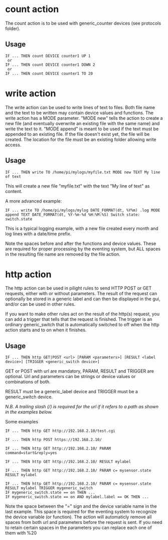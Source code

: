 # count action
The count action is to be used with generic_counter devices (see protocols folder).

## Usage
```
IF ... THEN count DEVICE counter1 UP 1
 or
IF ... THEN count DEVICE counter1 DOWN 2
 or
IF ... THEN count DEVICE counter1 TO 20
```
# write action
The write action can be used to write lines of text to files. 
Both file name and the text to be written may contain device values and functions. 
The write action has a MODE parameter. "MODE new" tells the action to create a new file (and eventually overwrite an existing file with the same name) and write the text to it. "MODE append" is meant to be used if the text must be appended to an existing file. If the  file doesn't exist yet, the file will be created. The location for the file must be an existing folder allowing write access.

## Usage
```
IF ... THEN write TO /home/pi/mylogs/myfile.txt MODE new TEXT My line of text
```
This will create a new file "myfile.txt" with the text "My line of text" as content.

A more advanced example:
```
IF ... write TO /home/pi/mylogs/mylog DATE_FORMAT(dt, %Y%m) .log MODE append TEXT DATE_FORMAT(dt, %Y-%m-%d %H:%M:%S) Switch state: switch.state
```
This is a typical logging example, with a new file created every month and log lines with a date/time prefix.

Note the spaces before and after the functions and device values. These are required for proper processing by the eventing system, but ALL spaces in the resulting file name are removed by the file action.

# http action
The http action can be used in pilight rules to send HTTP POST or GET requests, either with or without parameters. The result of the request can optionally be stored in a generic label and can then be displayed in the gui, and/or can be used in other rules.

If you want to make other rules act on the result of the http(s) request, you can add a trigger that tells that the request is finished.
The trigger is an ordinary generic_switch that is automatically switched to off when the http action starts and to on when it finishes.  

## Usage
```
IF ... THEN http GET|POST <url> [PARAM <parameters>] [RESULT <label device>] [TRIGGER <generic_switch device>]
```
GET or POST  with url are mandatory, PARAM, RESULT and TRIGGER are optional.
Url and parameters can be strings or device values or combinations of both.

RESULT must be a generic_label device and TRIGGER  must be a generic_switch device.

*N.B. A trailing slash (/) is required for the url if it refers to a path as shown in the examples below.*

Some examples

```
IF ... THEN http GET http://192.168.2.10/test.cgi

IF ... THEN http POST https://192.168.2.10/ 

IF ... THEN http GET http://192.168.2.10/ PARAM command=start&reply=yes

IF ... THEN http GET http://192.168.2.10/ RESULT mylabel

IF ... THEN http GET http://192.168.2.10/ PARAM c= mysensor.state RESULT mylabel

IF ... THEN http GET http://192.168.2.10/ PARAM c= mysensor.state RESULT mylabel TRIGGER mygeneric_switch
IF mygeneric_switch.state == on THEN ...
IF mygeneric_switch.state == on AND mylabel.label == OK THEN ...
```
Note the space between the "=" sign and the device variable name in the last example. This space is required for the eventing system to recognize the device variable (or function). 
The action will automaticly remove all spaces from both url and parameters before the request is sent. If you need to retain certain spaces in the parameters you can replace each one of them with %20

